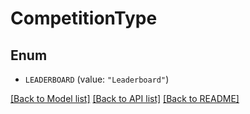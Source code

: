 # CompetitionType

## Enum


* `LEADERBOARD` (value: `"Leaderboard"`)


[[Back to Model list]](../README.md#documentation-for-models) [[Back to API list]](../README.md#documentation-for-api-endpoints) [[Back to README]](../README.md)


